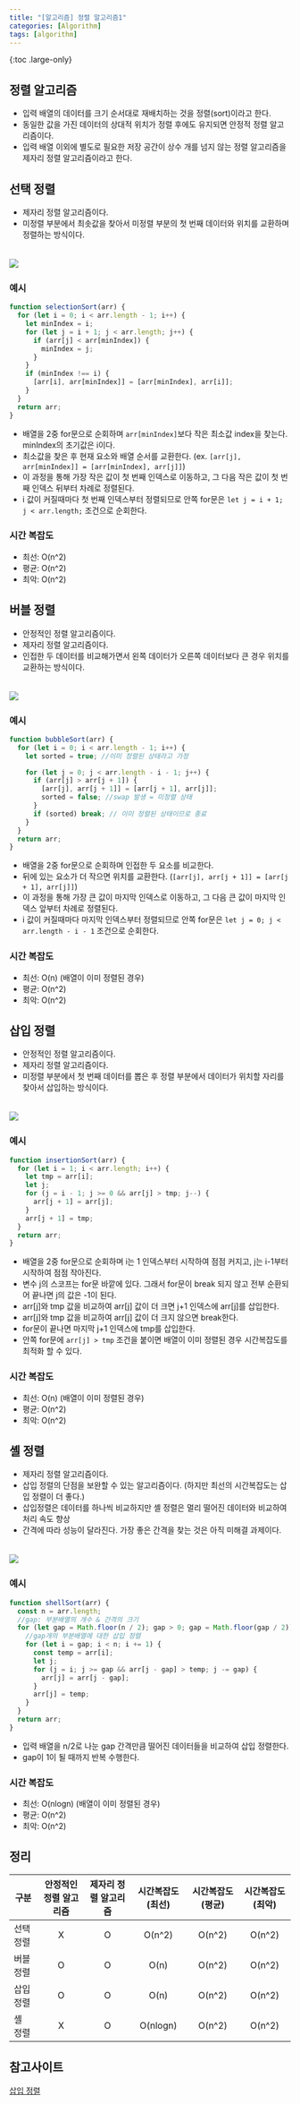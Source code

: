 ```yaml
---
title: "[알고리즘] 정렬 알고리즘1"
categories: [Algorithm]
tags: [algorithm]
---
```


{:toc .large-only}

## 정렬 알고리즘

- 입력 배열의 데이터를 크기 순서대로 재배치하는 것을 정렬(sort)이라고 한다.
- 동일한 값을 가진 데이터의 상대적 위치가 정렬 후에도 유지되면 안정적 정렬 알고리즘이다.
- 입력 배열 이외에 별도로 필요한 저장 공간이 상수 개를 넘지 않는 정렬 알고리즘을 제자리 정렬 알고리즘이라고 한다.

## 선택 정렬

- 제자리 정렬 알고리즘이다.
- 미정렬 부분에서 최솟값을 찾아서 미정렬 부분의 첫 번째 데이터와 위치를 교환하며 정렬하는 방식이다.

<img src="/assets/img/blog/2023-08-19-algorithm-sort_01.png" style="margin-top:20px;">

### 예시

```js
function selectionSort(arr) {
  for (let i = 0; i < arr.length - 1; i++) {
    let minIndex = i;
    for (let j = i + 1; j < arr.length; j++) {
      if (arr[j] < arr[minIndex]) {
        minIndex = j;
      }
    }
    if (minIndex !== i) {
      [arr[i], arr[minIndex]] = [arr[minIndex], arr[i]];
    }
  }
  return arr;
}
```

- 배열을 2중 for문으로 순회하며 `arr[minIndex]`보다 작은 최소값 index을 찾는다. minIndex의 초기값은 i이다.
- 최소값을 찾은 후 현재 요소와 배열 순서를 교환한다. (ex. `[arr[j], arr[minIndex]] = [arr[minIndex], arr[j]]`)
- 이 과정을 통해 가장 작은 값이 첫 번째 인덱스로 이동하고, 그 다음 작은 값이 첫 번째 인덱스 뒤부터 차례로 정렬된다.
- i 값이 커질때마다 첫 번째 인덱스부터 정렬되므로 안쪽 for문은 `let j = i + 1; j < arr.length;` 조건으로 순회한다.

### 시간 복잡도

- 최선: O(n^2)
- 평균: O(n^2)
- 최악: O(n^2)

## 버블 정렬

- 안정적인 정렬 알고리즘이다.
- 제자리 정렬 알고리즘이다.
- 인접한 두 데이터를 비교해가면서 왼쪽 데이터가 오른쪽 데이터보다 큰 경우 위치를 교환하는 방식이다.

<img src="/assets/img/blog/2023-08-19-algorithm-sort_02.png" style="margin-top:20px;">

### 예시

```js
function bubbleSort(arr) {
  for (let i = 0; i < arr.length - 1; i++) {
    let sorted = true; //이미 정렬된 상태라고 가정

    for (let j = 0; j < arr.length - i - 1; j++) {
      if (arr[j] > arr[j + 1]) {
        [arr[j], arr[j + 1]] = [arr[j + 1], arr[j]];
        sorted = false; //swap 발생 = 미정렬 상태
      }
      if (sorted) break; // 이미 정렬된 상태이므로 종료
    }
  }
  return arr;
}
```

- 배열을 2중 for문으로 순회하며 인접한 두 요소를 비교한다.
- 뒤에 있는 요소가 더 작으면 위치를 교환한다. (`[arr[j], arr[j + 1]] = [arr[j + 1], arr[j]]`)
- 이 과정을 통해 가장 큰 값이 마지막 인덱스로 이동하고, 그 다음 큰 값이 마지막 인덱스 앞부터 차례로 정렬된다.
- i 값이 커질때마다 마지막 인덱스부터 정렬되므로 안쪽 for문은 `let j = 0; j < arr.length - i - 1` 조건으로 순회한다.

### 시간 복잡도

- 최선: O(n) (배열이 이미 정렬된 경우)
- 평균: O(n^2)
- 최악: O(n^2)

## 삽입 정렬

- 안정적인 정렬 알고리즘이다.
- 제자리 정렬 알고리즘이다.
- 미정렬 부분에서 첫 번째 데이터를 뽑은 후 정렬 부분에서 데이터가 위치할 자리를 찾아서 삽입하는 방식이다.

<img src="/assets/img/blog/2023-08-19-algorithm-sort_03.png" style="margin-top:20px;">

### 예시

```js
function insertionSort(arr) {
  for (let i = 1; i < arr.length; i++) {
    let tmp = arr[i];
    let j;
    for (j = i - 1; j >= 0 && arr[j] > tmp; j--) {
      arr[j + 1] = arr[j];
    }
    arr[j + 1] = tmp;
  }
  return arr;
}
```

- 배열을 2중 for문으로 순회하며 i는 1 인덱스부터 시작하여 점점 커지고, j는 i-1부터 시작하여 점점 작아진다.
- 변수 j의 스코프는 for문 바깥에 있다. 그래서 for문이 break 되지 않고 전부 순환되어 끝나면 j의 값은 -1이 된다.
- arr[j]와 tmp 값을 비교하여 arr[j] 값이 더 크면 j+1 인덱스에 arr[j]를 삽입한다.
- arr[j]와 tmp 값을 비교하여 arr[j] 값이 더 크지 않으면 break한다.
- for문이 끝나면 마지막 j+1 인덱스에 tmp를 삽입한다.
- 안쪽 for문에 `arr[j] > tmp` 조건을 붙이면 배열이 이미 정렬된 경우 시간복잡도를 최적화 할 수 있다.

### 시간 복잡도

- 최선: O(n) (배열이 이미 정렬된 경우)
- 평균: O(n^2)
- 최악: O(n^2)

## 셸 정렬

- 제자리 정렬 알고리즘이다.
- 삽입 정렬의 단점을 보완할 수 있는 알고리즘이다. (하지만 최선의 시간복잡도는 삽입 정렬이 더 좋다.)
- 삽입정렬은 데이터를 하나씩 비교하지만 셸 정렬은 멀리 떨어진 데이터와 비교하여 처리 속도 향상
- 간격에 따라 성능이 달라진다. 가장 좋은 간격을 찾는 것은 아직 미해결 과제이다.

<img src="/assets/img/blog/2023-08-19-algorithm-sort_04.png" style="margin-top:20px;">

### 예시

```js
function shellSort(arr) {
  const n = arr.length;
  //gap: 부분배열의 개수 & 간격의 크기
  for (let gap = Math.floor(n / 2); gap > 0; gap = Math.floor(gap / 2)) {
    //gap개의 부분배열에 대한 삽입 정렬
    for (let i = gap; i < n; i += 1) {
      const temp = arr[i];
      let j;
      for (j = i; j >= gap && arr[j - gap] > temp; j -= gap) {
        arr[j] = arr[j - gap];
      }
      arr[j] = temp;
    }
  }
  return arr;
}
```

- 입력 배열을 n/2로 나눈 gap 간격만큼 떨어진 데이터들을 비교하여 삽입 정렬한다.
- gap이 1이 될 때까지 반복 수행한다.

### 시간 복잡도

- 최선: O(nlogn) (배열이 이미 정렬된 경우)
- 평균: O(n^2)
- 최악: O(n^2)

## 정리

| 구분      | 안정적인 정렬 알고리즘 | 제자리 정렬 알고리즘 | 시간복잡도(최선) | 시간복잡도(평균) | 시간복잡도(최악) |
| --------- | :--------------------: | :------------------: | :--------------: | :--------------: | :--------------: |
| 선택 정렬 |           X            |          O           |      O(n^2)      |      O(n^2)      |      O(n^2)      |
| 버블 정렬 |           O            |          O           |       O(n)       |      O(n^2)      |      O(n^2)      |
| 삽입 정렬 |           O            |          O           |       O(n)       |      O(n^2)      |      O(n^2)      |
| 셸 정렬   |           X            |          O           |     O(nlogn)     |      O(n^2)      |      O(n^2)      |

## 참고사이트

[삽입 정렬](https://www.zerocho.com/category/Algorithm/post/57e39fca76a7850015e6944a)

